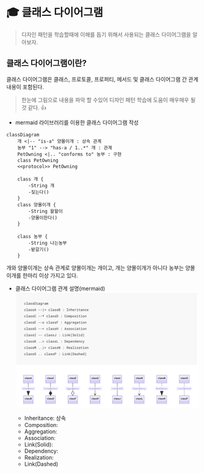 # :mortar_board: 클래스 다이어그램

> 디자인 패턴을 학습할때에 이해를 돕기 위해서 사용되는 클래스 다이어그램을 알아보자.

## 클래스 다이어그램이란?

클래스 다이어그램은 클래스, 프로토콜, 프로퍼티, 메서드 및 클래스 다이어그램 간 관계 내용이 포함된다.
> 한눈에 그림으로 내용을 파악 할 수있어 디자인 패턴 학습에 도움이 매우매우 될 것 같다. :thumbsup:

* mermaid 라이브러리를 이용한 클래스 다이어그램 작성

```mermaid
classDiagram
    개 <|-- "is-a" 양몰이개 : 상속 관계
    농부 "1" --> "has-a / 1..*" 개 : 관계
    PetOwning <|.. "conforms to" 농부 : 구현 
    class PetOwning
    <<protocol>> PetOwning

    class 개 {
        -String 개
        -짖는다()
    }
    class 양몰이개 {
        -String 왈왈이
        -양몰이한다()
    }

    class 농부 {
        -String 나는농부
        -밭갈기()
    }
```

개와 양몰이개는 상속 관계로 양몰이개는 개이고, 개는 양몰이개가 아니다
농부는 양몰이개를 한마리 이상 가지고 있다.

* 클래스 다이어그램 관계 설명(mermaid)
![관계](/1.Hello,%20Design%20Patterns!/diagram.png)

  * Inheritance: 상속
  * Composition:
  * Aggregation:
  * Association:
  * Link(Solid):
  * Dependency:
  * Realization:
  * Link(Dashed)
